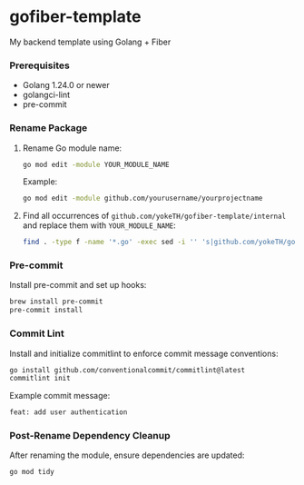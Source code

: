 # gofiber-template

My backend template using Golang + Fiber

### Prerequisites

-   Golang 1.24.0 or newer
-   golangci-lint
-   pre-commit

### Rename Package

1. Rename Go module name:

    ```bash
    go mod edit -module YOUR_MODULE_NAME
    ```

    Example:

    ```bash
    go mod edit -module github.com/yourusername/yourprojectname
    ```

2. Find all occurrences of `github.com/yokeTH/gofiber-template/internal` and replace them with `YOUR_MODULE_NAME`:

    ```bash
    find . -type f -name '*.go' -exec sed -i '' 's|github.com/yokeTH/gofiber-template|YOUR_MODULE_NAME|g' {} +
    ```

### Pre-commit

Install pre-commit and set up hooks:

```bash
brew install pre-commit
pre-commit install
```

### Commit Lint

Install and initialize commitlint to enforce commit message conventions:

```bash
go install github.com/conventionalcommit/commitlint@latest
commitlint init
```

Example commit message:

```bash
feat: add user authentication
```

### Post-Rename Dependency Cleanup

After renaming the module, ensure dependencies are updated:

```bash
go mod tidy
```
